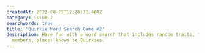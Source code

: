 ```yaml
---
createdAt: 2022-08-25T12:28:31.488Z
category: issue-2
searchwords: true
title: "Quirkie Word Search Game #2"
description: Have fun with a word search that includes random traits, team
  members, places known to Quirkies.
---
```

